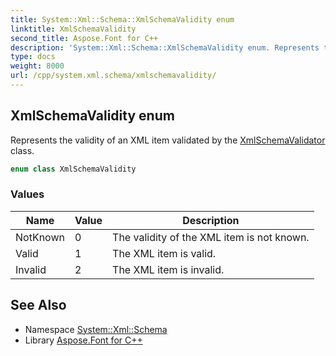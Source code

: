 ```yaml
---
title: System::Xml::Schema::XmlSchemaValidity enum
linktitle: XmlSchemaValidity
second_title: Aspose.Font for C++
description: 'System::Xml::Schema::XmlSchemaValidity enum. Represents the validity of an XML item validated by the XmlSchemaValidator class in C++.'
type: docs
weight: 8000
url: /cpp/system.xml.schema/xmlschemavalidity/
---
```

## XmlSchemaValidity enum


Represents the validity of an XML item validated by the [XmlSchemaValidator](../xmlschemavalidator/) class.

```cpp
enum class XmlSchemaValidity
```

### Values

| Name | Value | Description |
| --- | --- | --- |
| NotKnown | 0 | The validity of the XML item is not known. |
| Valid | 1 | The XML item is valid. |
| Invalid | 2 | The XML item is invalid. |

## See Also

* Namespace [System::Xml::Schema](../)
* Library [Aspose.Font for C++](../../)
